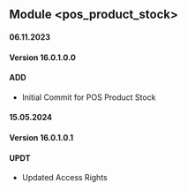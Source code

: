 ## Module <pos_product_stock>

#### 06.11.2023
#### Version 16.0.1.0.0
#### ADD
- Initial Commit for POS Product Stock

#### 15.05.2024
#### Version 16.0.1.0.1
#### UPDT
- Updated Access Rights
